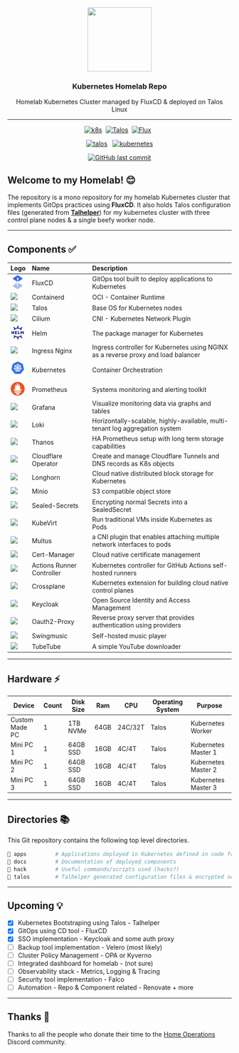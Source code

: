 <div align="center">

<img src="https://raw.githubusercontent.com/onedr0p/home-ops/main/docs/src/assets/logo.png" align="center" width="144px" height="144px"/>

### Kubernetes Homelab Repo

Homelab Kubernetes Cluster managed by FluxCD & deployed on Talos Linux
</div>

---

<div align="center">

[![k8s](https://img.shields.io/badge/Kubernetes-326CE5.svg?style=for-the-badge&logo=Kubernetes&logoColor=white)](https://k8s.io/)&nbsp;&nbsp;[![Talos](https://img.shields.io/badge/Talos-FF7300.svg?style=for-the-badge&logo=Talos&logoColor=white)](https://www.talos.dev/)&nbsp;&nbsp;[![Flux](https://img.shields.io/badge/Flux-5468FF.svg?style=for-the-badge&logo=Flux&logoColor=white)](https://fluxcd.io/)&nbsp;&nbsp;

<div align="center">

[![talos](https://img.shields.io/badge/talos-v1.7.5-brightgreen?style=for-the-badge&logo=linux&logoColor=white)](https://www.talos.dev/)&nbsp;&nbsp; [![kubernetes](https://img.shields.io/badge/kubernetes-v1.30.1-brightgreen?style=for-the-badge&logo=kubernetes&logoColor=white)](https://kubernetes.io/)

</div>

[![GitHub last commit](https://img.shields.io/github/last-commit/Waji-97/K8s-Homelab/main?style=flat-square&logo=git&color=F05133)](https://github.com/Waji-97/K8s-Homelab/commits/main)

</div>

 
## Welcome to my Homelab! 😊
The repository is a mono repository for my homelab Kubernetes cluster that implements GitOps practices using **FluxCD**. It also holds Talos configuration files (generated from [**Talhelper**](https://github.com/budimanjojo/talhelper)) for my kubernetes cluster with three control plane nodes & a single beefy worker node.


---
## Components ✅

|Logo|Name|Description|
|:----|:----|:--------|
|[<img width="32" src="https://raw.githubusercontent.com/cncf/artwork/master/projects/flux/icon/color/flux-icon-color.svg">](https://fluxcd.io/)|FluxCD|GitOps tool built to deploy applications to Kubernetes|
|[<img width="32" src="https://raw.github.com/cncf/artwork/master/projects/containerd/icon/color/containerd-icon-color.png">](https://containerd.io/)|Containerd|OCI - Container Runtime|
|[<img width="32" src="https://encrypted-tbn0.gstatic.com/images?q=tbn:ANd9GcR-GgQtIeLgHjsD7DPY7Hs93vNI-dp9Vrvzqg&s">](https://talos.dev)|Talos|Base OS for Kubernetes nodes|
|[<img width="32" src="https://encrypted-tbn0.gstatic.com/images?q=tbn:ANd9GcQrhd12x8Ow7ujAflqkqtXYCKV-crxE5b_Ubg&s">](https://cilium.io/)|Cilium|CNI - Kubernetes Network Plugin|
|[<img width="32" src="https://raw.githubusercontent.com/cncf/artwork/main/projects/helm/icon/color/helm-icon-color.png">](https://helm.sh)|Helm|The package manager for Kubernetes|
|[<img width="32" src="https://docs.nginx.com/nginx-ingress-controller/images/icons/NGINX-Ingress-Controller-product-icon.svg">](https://kubernetes.github.io/ingress-nginx/)|Ingress Nginx| Ingress controller for Kubernetes using NGINX as a reverse proxy and load balancer|
|[<img width="32" src="https://raw.githubusercontent.com/cncf/artwork/main/projects/kubernetes/icon/color/kubernetes-icon-color.svg">](https://kubernetes.io)|Kubernetes|Container Orchestration|
|[<img width="32" src="https://github.com/cncf/artwork/blob/aea0dcfe090b8f36d7ae1eb3d5fbe95cc77380d3/projects/prometheus/icon/color/prometheus-icon-color.png?raw=true">](https://prometheus.io)|Prometheus |Systems monitoring and alerting toolkit|
|[<img width="32" src="https://grafana.com/static/img/menu/grafana2.svg">](https://grafana.com)|Grafana | Visualize monitoring data via graphs and tables |
|[<img width="32" src="https://grafana.com/static/img/menu/loki.svg">](https://github.com/grafana/loki)| Loki | Horizontally-scalable, highly-available, multi-tenant log aggregation system |
|[<img width="32" src="https://thanos.io/icon-light.png">](https://thanos.io/)|Thanos | HA Prometheus setup with long term storage capabilities |
|[<img width="32" src="https://encrypted-tbn0.gstatic.com/images?q=tbn:ANd9GcSTwLqLYQIJOcDVjey4Dy7q9K0FMioQUHyX5A&s">](https://github.com/adyanth/cloudflare-operator)|Cloudflare Operator| Create and manage Cloudflare Tunnels and DNS records as K8s objects |
|[<img width="32" src="https://longhorn.io/img/logos/longhorn-icon-black.png">](https://longhorn.io/)|Longhorn| Cloud native distributed block storage for Kubernetes |
|[<img width="32" src="https://avatars.githubusercontent.com/u/695951?s=48&v=4">](https://min.io/)|Minio| S3 compatible object store |
|[<img width="32" src="https://avatars.githubusercontent.com/u/34656521?s=48&v=4">](https://github.com/bitnami-labs/sealed-secrets)|Sealed-Secrets| Encrypting normal Secrets into a SealedSecret  |
|[<img width="32" src="https://avatars.githubusercontent.com/u/18700703?s=200&v=4">](https://kubevirt.io/)|KubeVirt| Run traditional VMs inside Kubernetes as Pods |
|[<img width="32" src="https://encrypted-tbn0.gstatic.com/images?q=tbn:ANd9GcQWuYeSTTtsIh4Y1MiuJadIsp-W2dlBcMEO9Q&s">](https://github.com/k8snetworkplumbingwg/multus-cni)| Multus | a CNI plugin that enables attaching multiple network interfaces to pods |
|[<img width="32" src="https://avatars.githubusercontent.com/u/39950598?s=48&v=4">](https://github.com/cert-manager/cert-manager/)| Cert-Manager | Cloud native certificate management |
|[<img width="32" src="https://avatars.githubusercontent.com/u/44036562?s=48&v=4">](https://github.com/cert-manager/cert-manager/)| Actions Runner Controller | Kubernetes controller for GitHub Actions self-hosted runners |
|[<img width="32" src="https://avatars.githubusercontent.com/u/45158470?s=48&v=4">](https://github.com/crossplane/crossplane)| Crossplane | Kubernetes extension for building cloud native control planes |
|[<img width="32" src="https://avatars.githubusercontent.com/u/4921466?s=48&v=4">](https://github.com/keycloak/keycloak)| Keycloak | Open Source Identity and Access Management |
|[<img width="32" src="https://avatars.githubusercontent.com/u/62798169?s=48&v=4">](https://github.com/oauth2-proxy/oauth2-proxy)| Oauth2-Proxy | Reverse proxy server that provides authentication using providers |
|[<img width="32" src="https://raw.githubusercontent.com/swingmx/swingmusic/master/.github/images/logo-fill.light.svg">](https://github.com/swingmx/swingmusic)| Swingmusic | Self-hosted music player |
|[<img width="32" src="https://raw.githubusercontent.com/MattBlackOnly/TubeTube/main/tubetube/static/tubetube.png">](https://github.com/MattBlackOnly/TubeTube)| TubeTube | A simple YouTube downloader |


---
## Hardware ⚡
| Device                      | Count | Disk Size |  Ram  | CPU        | Operating System | Purpose              |
|-----------------------------|-------|-----------|-------|------------|------------------|----------------------|
| Custom Made PC              | 1     | 1TB NVMe  | 64GB  | 24C/32T    |Talos             | Kubernetes Worker    |
| Mini PC 1                   | 1     | 64GB SSD  | 16GB  | 4C/4T      |Talos             | Kubernetes Master 1  |
| Mini PC 2                   | 1     | 64GB SSD  | 16GB  | 4C/4T      |Talos             | Kubernetes Master 2  |
| Mini PC 3                   | 1     | 64GB SSD  | 16GB  | 4C/4T      |Talos             | Kubernetes Master 3  |


---
## Directories 📚
This Git repository contains the following top level directories.
<!-- markdownlint-disable MD013 -->
```sh
📁 apps         # Applications deployed in Kubernetes defined in code for FluxCD (grouped by namespace)
📁 docs         # Documentation of deployed components
📁 hack         # Useful commands/scripts used (hacks?)
📁 talos        # Talhelper generated configuration files & encrypted secrets
```
---
## Upcoming 💡

- [x] Kubernetes Bootstraping using Talos - Talhelper
- [x] GitOps using CD tool - FluxCD
- [x] SSO implementation - Keycloak and some auth proxy
- [ ] Backup tool implementation - Velero (most likely)
- [ ] Cluster Policy Management - OPA or Kyverno
- [ ] Integrated dashboard for homelab - (not sure)
- [ ] Observability stack - Metrics, Logging & Tracing
- [ ] Security tool implementation - Falco
- [ ] Automation - Repo & Component related - Renovate + more

---

## Thanks 🤝
Thanks to all the people who donate their time to the [Home Operations](https://discord.gg/home-operations) Discord community. 